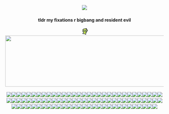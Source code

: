 <p align="center"> <image src=la-la-la.gif ">
<h4 align="center">tldr my fixations r bigbang and resident evil</h4><p align="center"><img src="guy.webp">

<image src="blurg.png" width="1024" height="163">
<p align="center"> <image src="re1 2.png"><image src="re1.webp"><image src="dead wesker.webp"><image src="stars.webp"><image src="re2 2.jpg"><image src="re2.png"><image src="re3.png"><image src="re4logo.gif"><image src="re4 2.gif"><image src="re4.png"><image src="re5.jpg"><image src="wesker.webp"><image src="re7.gif"><image src="daeho.webp"><image src="hi thanos.webp"><image src="thanos.webp"><image src="i love yaoi.png"><image src="oh god.gif"><image src="untildawn.gif"><image src="untildawn2.gif"><image src="chris.gif"><image src="josh.png"><image src="sh.png"><image src="harry mason.png"><image src="sh2.png"><image src="james.png"><image src="sh3.png"><image src="heather mason.png"><image src="funger.png"><image src="cahara.png"><image src="ragnvaldr.png"><image src="enki.png"><image src="darce.png"><image src="levi.png"><image src="outlast.png"><image src="outlast 2.gif"><image src="kill_coyle.png"><image src="jsr.png"><image src="beat.png"><image src="gum.png"><image src="yoyo.png"><image src="pathologic.gif"><image src="bayonetta.png"><image src="bayonetta3.jpg"><image src="bayonetta2.gif"><image src="fiona.gif"><image src="daniella.png"><image src="webber.png"><image src="bigbang.png"><image src="bigbang2.gif"><image src="drama.webp"><image src="baebae.webp"><image src="top.webp"><image src="bauhaus.png"><image src="specimen.png"><image src="cure.png"><image src="rob.png"><image src="siouxsie1.png"><image src="siouxsie.webp"><image src="sisters of mercy.png"><image src="psychonaut4.gif"><image src="adam ant.png"><image src="cramps.png"><image src="ghosting.png"><image src="switchblade.gif"><image src="london after midnight.png"><image src="christian death.png"><image src="donnie darko.png"><image src="donnie.webp"><image src="cinemascene.png"><image src="fight club.webp"><image src="narrator.webp"><image src="tyler.webp"><image src="end.webp"><image src="brokeback 2.webp"><image src="brokeback 1.webp"><image src="brokeback 3.webp"><image src="ferris.gif"><image src="napoleon.gif"><image src="mars attacks.png"><image src="eraserhead.gif"><image src="death note.webp"><image src="badtz maru.png"><image src="zombies.webp"><image src="lab specimen.png"><image src="yaoi.jpg"><image src="umbrella.jpg"><image src="LOL.png"><image src="hi_henry.png"><image src="fred.png"><image src="anti fred.png">
